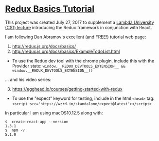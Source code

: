 # [Redux Basics Tutorial](http://redux.js.org/docs/basics/)

This project was created July 27, 2017 to supplement a [Lambda University (CS1) lecture](https://youtu.be/wJatXrRg8rw) introducing the Redux framework in conjunction with React.

I am following Dan Abramov's excellent (and FREE!) tutorial web page:

1. http://redux.js.org/docs/basics/
2. http://redux.js.org/docs/basics/ExampleTodoList.html
  - To use the Redux dev tool with the chrome plugin, include this with the Provider state: `window.__REDUX_DEVTOOLS_EXTENSION__ && window.__REDUX_DEVTOOLS_EXTENSION__()`

... and his video series:

3. https://egghead.io/courses/getting-started-with-redux
  - To use the "expect" keyword for testing, include in the html `<head>` tag: `<script src="https://wzrd.in/standalone/expect@latest"></script>`


In particular I am using macOS10.12.5 along with:
```console
$  create-react-app --version
1.3.1
$  npm -v
5.1.0
```
